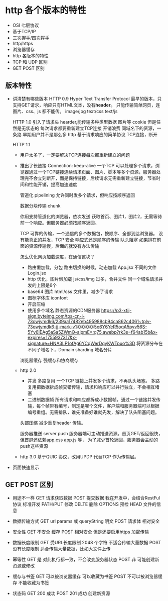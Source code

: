 # http 各个版本的特性

- OSI 七层协议
- 基于TCP/IP 
- 三次握手/四次挥手
- http/https
- 浏览器缓存
- http 各版本的特性
- TCP 和 UDP 区别
- GET POST 区别


## 版本特性
- 讲清楚有哪些版本
    HTTP 0.9
    Hyper Text Transfer Protocol
    最早的版本，只支持GET请求，响应只有HTML文本，没有**header**。
    只能传输简单网页，连图片、css、js 都不能传。
    image/jpg text/css text/js

    HTTP 1.0
    引入了请求头 hearder,能传输多种类型数据
    图片等
    cookie 但是任然是无状态的
    每次请求都要重新建立TCP连接
        开销浪费 同域名下的资源，一条路
        早期用户并不是那么多
        http 基于请求响应的简单协议 TCP连接，断开

    HTTP 1.1

    - 用户太多了，一定要解决TCP连接每次都重新建立的问题
    - 推出了长链接
        Connection: keep-alive
        一个TCP 可以处理多个请求，浏览器通过一个TCP链接连续请求页面、图片、脚本等多个资源，服务器处理完不会立刻断开，而是保持链接，后续请求无需重新建立链接，节省时间和性能开销，提高加速速度

        管道化 pipelining
        允许同时发多个请求，但响应按顺序返回

        数据分块传输 chunk

        你用支持管道化的浏览器，依次发送 获取首页、图片1，图片2，无需等待前一个响应。但服务器必须按顺序返回。

        TCP 可靠的传输，一个通信的多个数据包，按顺序、全部到达浏览器。
        没有能真正的并发，TCP 安全 响应式还是顺序的传输
        队头阻塞 如果排在前面的资源传输慢，后面的就没有办法传输

        怎么优化网页加载速度，在通信这块？

        - 路由懒加载，分包
            路由切换的时候，动态加载
            App.jsx 不同的文件
            Login.jsx
        - http 优化，图片懒加载
            js/css/img 过多，合并文件
            同一个域名请求并发的上限是6个
        - base64 图片 html/css 文件里，减少了请求
        - 图标字体库 iconfont
        - 开启压缩
        - 使用多个域名 静态资源的CDN服务器
        https://p3-xtjj-sign.byteimg.com/tos-cn-i-73owjymdk6/239aa17482eb495988cb94ca862c4061~tplv-73owjymdk6-jj-mark-v1:0:0:0:0:5o6Y6YeR5oqA5pyv56S-5Yy6IEAg5aSa5ZWmQ-aipmE=:q75.awebp?rk3s=f64ab15b&x-expires=1755937317&x-signature=HNA3LP1ofAg6YCqWerDgyKWTpuo%3D
        将资源分布在不同子域名下，Domain sharding 域名分片

        浏览器缓存 强缓存和协商缓存

    - http 2.0
        - 并发 多路复用
           一个TCP 链接上并发多个请求，不再队头堵塞。
           多路复用把数据拆成帧交错传输，请求和响应可以并行独立，不会相互堵塞
        - 二进制数据帧
            所有请求和响应都拆成小数据帧，通过一个链接并发传输，每个帧带有编号，制定是哪个文件，客户端和服务器端可以根据编号重组。无需排队，谁先准备好谁就先发，解决了队头阻塞问题。

        头部压缩 减少重复header 传输。

        服务器推送 server push
        服务器端可主动推送资源。首页GET/返回很快，但首屏还依赖app.css app.js 等， 为了减少首轮返回，服务器会主动的push这些资源

    - http 3.0
        基于QUIC 协议，改用UPDP 代替TCP 作为传输层。

- 页面快速显示

## GET POST 区别
- 用途不一样
    GET 请求获取数据
    POST 提交数据
    我在开发中，会结合RestFul 协议 标准开发
    PATH/PUT 修改 DELTE 删除
    OPTIONS 预检 HEAD 文件的信息

- 数据传输方式
    GET url params 或 queryString 明文
    POST 请求体 相对安全

- 安全性
    GET 不安全 缓存
    POST 相对安全 但是还要启用https 加密传输

- 数据长度限制
    GET 受URL长度限制 2048 个字符 不适合传输大量数据
    POST 没有长度限制 适合传输大量数据，比如大文件上传

- 幂等性
    GET 是 对此执行都一致，不会改变服务器状态
    POST 非 可能创建新资源或修改

- 缓存与书签
    GET 可以被浏览器缓存 可以收藏为书签
    POST 不可以被浏览器缓存 不能收藏为书签

- 状态码
    GET 200 成功
    POST 201 成功 创建新资源















